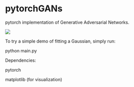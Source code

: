 # pytorchGANs
pytorch implementation of Generative Adversarial Networks.

![](https://github.com/cheng-xie/pytorchGANs/blob/master/img/output.gif)

To try a simple demo of fitting a Gaussian, simply run:

python main.py


Dependencies:

pytorch

matplotlib (for visualization)
